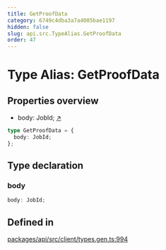 ```yaml
---
title: GetProofData
category: 6749c4dba3a7a4005bae1197
hidden: false
slug: api.src.TypeAlias.GetProofData
order: 47
---
```


# Type Alias: GetProofData

## Properties overview

- body:  JobId; [↗](#body)

```ts
type GetProofData = {
  body: JobId;
};
```

## Type declaration

### body

```ts
body: JobId;
```

## Defined in

[packages/api/src/client/types.gen.ts:994](https://github.com/zkcloudworker/minatokens-lib/blob/main/packages/api/src/client/types.gen.ts#L994)
